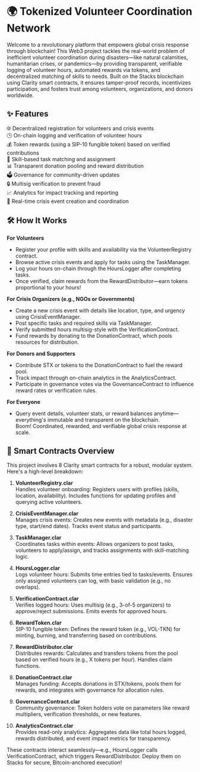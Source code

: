 # 🌍 Tokenized Volunteer Coordination Network

Welcome to a revolutionary platform that empowers global crisis response through blockchain! This Web3 project tackles the real-world problem of inefficient volunteer coordination during disasters—like natural calamities, humanitarian crises, or pandemics—by providing transparent, verifiable logging of volunteer hours, automated rewards via tokens, and decentralized matching of skills to needs. Built on the Stacks blockchain using Clarity smart contracts, it ensures tamper-proof records, incentivizes participation, and fosters trust among volunteers, organizations, and donors worldwide.

## ✨ Features

🌐 Decentralized registration for volunteers and crisis events  
🕒 On-chain logging and verification of volunteer hours  
💰 Token rewards (using a SIP-10 fungible token) based on verified contributions  
🤝 Skill-based task matching and assignment  
📊 Transparent donation pooling and reward distribution  
🗳️ Governance for community-driven updates  
🔒 Multisig verification to prevent fraud  
📈 Analytics for impact tracking and reporting  
🚨 Real-time crisis event creation and coordination  

## 🛠 How It Works

**For Volunteers**  
- Register your profile with skills and availability via the VolunteerRegistry contract.  
- Browse active crisis events and apply for tasks using the TaskManager.  
- Log your hours on-chain through the HoursLogger after completing tasks.  
- Once verified, claim rewards from the RewardDistributor—earn tokens proportional to your hours!  

**For Crisis Organizers (e.g., NGOs or Governments)**  
- Create a new crisis event with details like location, type, and urgency using CrisisEventManager.  
- Post specific tasks and required skills via TaskManager.  
- Verify submitted hours multisig-style with the VerificationContract.  
- Fund rewards by donating to the DonationContract, which pools resources for distribution.  

**For Donors and Supporters**  
- Contribute STX or tokens to the DonationContract to fuel the reward pool.  
- Track impact through on-chain analytics in the AnalyticsContract.  
- Participate in governance votes via the GovernanceContract to influence reward rates or verification rules.  

**For Everyone**  
- Query event details, volunteer stats, or reward balances anytime—everything's immutable and transparent on the blockchain.  
Boom! Coordinated, rewarded, and verifiable global crisis response at scale.

## 📜 Smart Contracts Overview

This project involves 8 Clarity smart contracts for a robust, modular system. Here's a high-level breakdown:

1. **VolunteerRegistry.clar**  
   Handles volunteer onboarding: Registers users with profiles (skills, location, availability). Includes functions for updating profiles and querying active volunteers.

2. **CrisisEventManager.clar**  
   Manages crisis events: Creates new events with metadata (e.g., disaster type, start/end dates). Tracks event status and participants.

3. **TaskManager.clar**  
   Coordinates tasks within events: Allows organizers to post tasks, volunteers to apply/assign, and tracks assignments with skill-matching logic.

4. **HoursLogger.clar**  
   Logs volunteer hours: Submits time entries tied to tasks/events. Ensures only assigned volunteers can log, with basic validation (e.g., no overlaps).

5. **VerificationContract.clar**  
   Verifies logged hours: Uses multisig (e.g., 3-of-5 organizers) to approve/reject submissions. Emits events for approved hours.

6. **RewardToken.clar**  
   SIP-10 fungible token: Defines the reward token (e.g., VOL-TKN) for minting, burning, and transferring based on contributions.

7. **RewardDistributor.clar**  
   Distributes rewards: Calculates and transfers tokens from the pool based on verified hours (e.g., X tokens per hour). Handles claim functions.

8. **DonationContract.clar**  
   Manages funding: Accepts donations in STX/tokens, pools them for rewards, and integrates with governance for allocation rules.

9. **GovernanceContract.clar**  
   Community governance: Token holders vote on parameters like reward multipliers, verification thresholds, or new features.

10. **AnalyticsContract.clar**  
    Provides read-only analytics: Aggregates data like total hours logged, rewards distributed, and event impact metrics for transparency.

These contracts interact seamlessly—e.g., HoursLogger calls VerificationContract, which triggers RewardDistributor. Deploy them on Stacks for secure, Bitcoin-anchored execution!